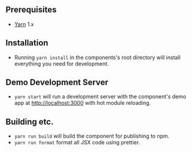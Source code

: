 ## Prerequisites

* [Yarn](https://yarnpkg.com/) 1.x

## Installation

- Running `yarn install` in the components's root directory will install everything you need for development.

## Demo Development Server

- `yarn start` will run a development server with the component's demo app at [http://localhost:3000](http://localhost:3000) with hot module reloading.

## Building etc.

- `yarn run build` will build the component for publishing to npm.
- `yarn run format` format all JSX code using prettier.
